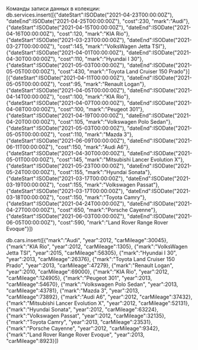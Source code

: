 Команды записи данных в колекции:
db.services.insert([{"dateStart":ISODate("2021-04-23T00:00:00Z"), "dateEnd":ISODate("2021-04-25T00:00:00Z"), "cost":230, "mark":"Audi"},
{"dateStart":ISODate("2021-04-15T00:00:00Z"), "dateEnd":ISODate("2021-04-16T00:00:00Z"), "cost":120, "mark":"KIA Rio"},
{"dateStart":ISODate("2021-03-23T00:00:00Z"), "dateEnd":ISODate("2021-03-27T00:00:00Z"), "cost":145, "mark":"VolksWagen Jetta TSI"},
{"dateStart":ISODate("2021-04-01T00:00:00Z"), "dateEnd":ISODate("2021-04-30T00:00:00Z"), "cost":110, "mark":"Hyundai I 30"},
{"dateStart":ISODate("2021-05-03T00:00:00Z"), "dateEnd":ISODate("2021-05-05T00:00:00Z"), "cost":430, "mark":"Toyota Land Cruiser 150 Prado"}]
[{"dateStart":ISODate("2021-04-11T00:00:00Z"), "dateEnd":ISODate("2021-05-05T00:00:00Z"), "cost":95, "mark":"Renault Logan"},
{"dateStart":ISODate("2021-04-05T00:00:00Z"), "dateEnd":ISODate("2021-04-14T00:00:00Z"), "cost":100, "mark":"KIA Rio"},
{"dateStart":ISODate("2021-04-07T00:00:00Z"), "dateEnd":ISODate("2021-04-08T00:00:00Z"), "cost":100, "mark":"Peugeot 301"},
{"dateStart":ISODate("2021-04-19T00:00:00Z"), "dateEnd":ISODate("2021-04-20T00:00:00Z"), "cost":105, "mark":"Volkswagen Polo Sedan"},
{"dateStart":ISODate("2021-05-03T00:00:00Z"), "dateEnd":ISODate("2021-05-05T00:00:00Z"), "cost":110, "mark":"Mazda 3"},
{"dateStart":ISODate("2021-06-09T00:00:00Z"), "dateEnd":ISODate("2021-06-11T00:00:00Z"), "cost":150, "mark":"Audi A6"},
{"dateStart":ISODate("2021-04-30T00:00:00Z"), "dateEnd":ISODate("2021-05-01T00:00:00Z"), "cost":145, "mark":"Mitsubishi Lancer Evolution X"},
{"dateStart":ISODate("2021-05-23T00:00:00Z"), "dateEnd":ISODate("2021-05-24T00:00:00Z"), "cost":155, "mark":"Hyundai Sonata"},
{"dateStart":ISODate("2021-03-17T00:00:00Z"), "dateEnd":ISODate("2021-03-19T00:00:00Z"), "cost":155, "mark":"Volkswagen Passat"},
{"dateStart":ISODate("2021-03-17T00:00:00Z"), "dateEnd":ISODate("2021-03-18T00:00:00Z"), "cost":150, "mark":"Toyota Camry"},
{"dateStart":ISODate("2021-04-24T00:00:00Z"), "dateEnd":ISODate("2021-04-27T00:00:00Z"), "cost":650, "mark":"Porsche Cayenne"},
{"dateStart":ISODate("2021-06-03T00:00:00Z"), "dateEnd":ISODate("2021-06-05T00:00:00Z"), "cost":590, "mark":"Land Rover Range Rover Evoque"}])

db.cars.insert([{"mark":"Audi", "year":2012, "carMileage":30045},
{"mark":"KIA Rio", "year":2012, "carMileage":1305},
{"mark":"VolksWagen Jetta TSI", "year":2015, "carMileage":56305},
{"mark":"Hyundai I 30", "year":2013, "carMileage":26376},
{"mark":"Toyota Land Cruiser 150 Prado", "year":2013, "carMileage":47279},
{"mark":"Renault Logan", "year":2010, "carMileage":69000},
{"mark":"KIA Rio", "year":2012, "carMileage":124905},
{"mark":"Peugeot 301", "year":2013, "carMileage":54670},
{"mark":"Volkswagen Polo Sedan", "year":2013, "carMileage":43781},
{"mark":"Mazda 3", "year":2013, "carMileage":73892},
{"mark":"Audi A6", "year":2012, "carMileage":37432},
{"mark":"Mitsubishi Lancer Evolution X", "year":2012, "carMileage":52131},
{"mark":"Hyundai Sonata", "year":2012, "carMileage":63224},
{"mark":"Volkswagen Passat", "year":2012, "carMileage":32135},
{"mark":"Toyota Camry", "year":2013, "carMileage":23531},
{"mark":"Porsche Cayenne", "year":2012, "carMileage":9342},
{"mark":"Land Rover Range Rover Evoque", "year":2013, "carMileage":8923}])
